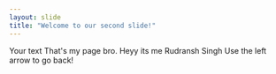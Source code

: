 ```yaml
---
layout: slide
title: "Welcome to our second slide!"
---
```

Your text
That's my page bro.
Heyy its me Rudransh Singh
Use the left arrow to go back!
